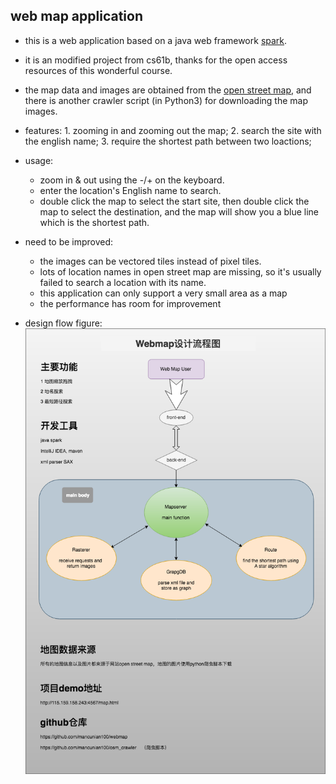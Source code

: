 ## web map application

- this is a web application based on a java web framework [spark](http://sparkjava.com/).
- it is an modified project from cs61b, thanks for the open access resources of this wonderful course.
- the map data and images are obtained from the [open street map](https://www.openstreetmap.org), and there is another crawler script (in Python3) for downloading the map images.
- features: 1. zooming in and zooming out the map; 2. search the site with the english name; 3. require the shortest path between two loactions;
- usage:   
   - zoom in & out using the -/+ on the keyboard.
   - enter the location's English name to search.
   - double click the map to select the start site, then double click the map to select the destination, and the map will show you a blue line which is the shortest path.

- need to be improved:
   - the images can be vectored tiles instead of pixel tiles.
   - lots of location names in open street map are missing, so it's usually failed to search a location with its name.
   - this application can only support a very small area as a map
   - the performance has room for improvement

- design flow figure:
    ![fogure](https://github.com/mancunian100/webmap/blob/master/Design_Flow.png?raw=true)


